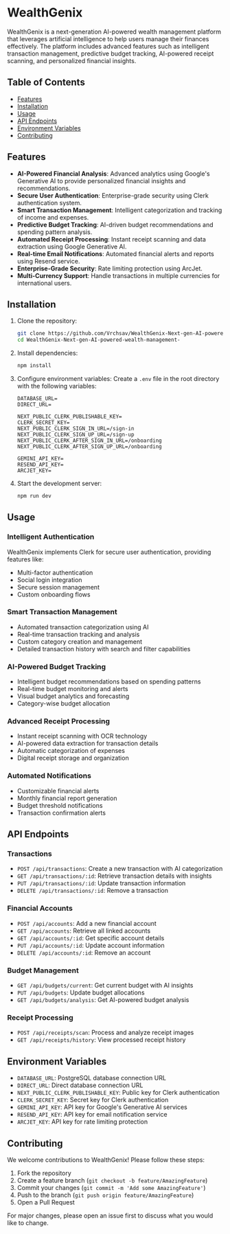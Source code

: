 # WealthGenix

WealthGenix is a next-generation AI-powered wealth management platform that leverages artificial intelligence to help users manage their finances effectively. The platform includes advanced features such as intelligent transaction management, predictive budget tracking, AI-powered receipt scanning, and personalized financial insights.

## Table of Contents

- [Features](#features)
- [Installation](#installation)
- [Usage](#usage)
- [API Endpoints](#api-endpoints)
- [Environment Variables](#environment-variables)
- [Contributing](#contributing)

## Features

- **AI-Powered Financial Analysis**: Advanced analytics using Google's Generative AI to provide personalized financial insights and recommendations.
- **Secure User Authentication**: Enterprise-grade security using Clerk authentication system.
- **Smart Transaction Management**: Intelligent categorization and tracking of income and expenses.
- **Predictive Budget Tracking**: AI-driven budget recommendations and spending pattern analysis.
- **Automated Receipt Processing**: Instant receipt scanning and data extraction using Google Generative AI.
- **Real-time Email Notifications**: Automated financial alerts and reports using Resend service.
- **Enterprise-Grade Security**: Rate limiting protection using ArcJet.
- **Multi-Currency Support**: Handle transactions in multiple currencies for international users.

## Installation

1. Clone the repository:
    ```bash
    git clone https://github.com/Vrchsav/WealthGenix-Next-gen-AI-powered-wealth-management-.git
    cd WealthGenix-Next-gen-AI-powered-wealth-management-
    ```

2. Install dependencies:
    ```bash
    npm install
    ```

3. Configure environment variables:
    Create a `.env` file in the root directory with the following variables:
    ```env
    DATABASE_URL=
    DIRECT_URL=

    NEXT_PUBLIC_CLERK_PUBLISHABLE_KEY=
    CLERK_SECRET_KEY=
    NEXT_PUBLIC_CLERK_SIGN_IN_URL=/sign-in
    NEXT_PUBLIC_CLERK_SIGN_UP_URL=/sign-up
    NEXT_PUBLIC_CLERK_AFTER_SIGN_IN_URL=/onboarding
    NEXT_PUBLIC_CLERK_AFTER_SIGN_UP_URL=/onboarding

    GEMINI_API_KEY=
    RESEND_API_KEY=
    ARCJET_KEY=
    ```

4. Start the development server:
    ```bash
    npm run dev
    ```

## Usage

### Intelligent Authentication

WealthGenix implements Clerk for secure user authentication, providing features like:
- Multi-factor authentication
- Social login integration
- Secure session management
- Custom onboarding flows

### Smart Transaction Management

- Automated transaction categorization using AI
- Real-time transaction tracking and analysis
- Custom category creation and management
- Detailed transaction history with search and filter capabilities

### AI-Powered Budget Tracking

- Intelligent budget recommendations based on spending patterns
- Real-time budget monitoring and alerts
- Visual budget analytics and forecasting
- Category-wise budget allocation

### Advanced Receipt Processing

- Instant receipt scanning with OCR technology
- AI-powered data extraction for transaction details
- Automatic categorization of expenses
- Digital receipt storage and organization

### Automated Notifications

- Customizable financial alerts
- Monthly financial report generation
- Budget threshold notifications
- Transaction confirmation alerts

## API Endpoints

### Transactions
- `POST /api/transactions`: Create a new transaction with AI categorization
- `GET /api/transactions/:id`: Retrieve transaction details with insights
- `PUT /api/transactions/:id`: Update transaction information
- `DELETE /api/transactions/:id`: Remove a transaction

### Financial Accounts
- `POST /api/accounts`: Add a new financial account
- `GET /api/accounts`: Retrieve all linked accounts
- `GET /api/accounts/:id`: Get specific account details
- `PUT /api/accounts/:id`: Update account information
- `DELETE /api/accounts/:id`: Remove an account

### Budget Management
- `GET /api/budgets/current`: Get current budget with AI insights
- `PUT /api/budgets`: Update budget allocations
- `GET /api/budgets/analysis`: Get AI-powered budget analysis

### Receipt Processing
- `POST /api/receipts/scan`: Process and analyze receipt images
- `GET /api/receipts/history`: View processed receipt history

## Environment Variables

- `DATABASE_URL`: PostgreSQL database connection URL
- `DIRECT_URL`: Direct database connection URL
- `NEXT_PUBLIC_CLERK_PUBLISHABLE_KEY`: Public key for Clerk authentication
- `CLERK_SECRET_KEY`: Secret key for Clerk authentication
- `GEMINI_API_KEY`: API key for Google's Generative AI services
- `RESEND_API_KEY`: API key for email notification service
- `ARCJET_KEY`: API key for rate limiting protection

## Contributing

We welcome contributions to WealthGenix! Please follow these steps:

1. Fork the repository
2. Create a feature branch (`git checkout -b feature/AmazingFeature`)
3. Commit your changes (`git commit -m 'Add some AmazingFeature'`)
4. Push to the branch (`git push origin feature/AmazingFeature`)
5. Open a Pull Request

For major changes, please open an issue first to discuss what you would like to change.
